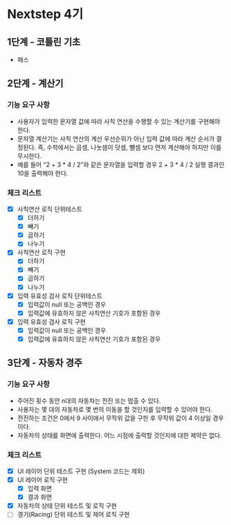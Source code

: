 # Nextstep 4기

## 1단계 - 코틀린 기초

- 패스

## 2단계 - 계산기

### 기능 요구 사항

* 사용자가 입력한 문자열 값에 따라 사칙 연산을 수행할 수 있는 계산기를 구현해야 한다.
* 문자열 계산기는 사칙 연산의 계산 우선순위가 아닌 입력 값에 따라 계산 순서가 결정된다. 즉, 수학에서는 곱셈, 나눗셈이 덧셈, 뺄셈 보다 먼저 계산해야 하지만 이를 무시한다.
* 예를 들어 "2 + 3 * 4 / 2"와 같은 문자열을 입력할 경우 2 + 3 * 4 / 2 실행 결과인 10을 출력해야 한다.

### 체크 리스트

* [x] 사칙연산 로직 단위테스트
    * [x] 더하기
    * [x] 빼기
    * [x] 곱하기
    * [x] 나누기
* [x] 사칙연산 로직 구현
    * [x] 더하기
    * [x] 빼기
    * [x] 곱하기
    * [x] 나누기
* [x] 입력 유효성 검사 로직 단위테스트
    * [x] 입력값이 null 또는 공백인 경우 
    * [x] 입력값에 유효하지 않은 사칙연산 기호가 포함된 경우
* [x] 입력 유효성 검사 로직 구현
    * [x] 입력값이 null 또는 공백인 경우 
    * [x] 입력값에 유효하지 않은 사칙연산 기호가 포함된 경우

## 3단계 - 자동차 경주

### 기능 요구 사항

* 주어진 횟수 동안 n대의 자동차는 전진 또는 멈출 수 있다.
* 사용자는 몇 대의 자동차로 몇 번의 이동을 할 것인지를 입력할 수 있어야 한다.
* 전진하는 조건은 0에서 9 사이에서 무작위 값을 구한 후 무작위 값이 4 이상일 경우이다.
* 자동차의 상태를 화면에 출력한다. 어느 시점에 출력할 것인지에 대한 제약은 없다.

### 체크 리스트
* [x] UI 레이어 단위 테스트 구현 (System 코드는 제외)
* [x] UI 레이어 로직 구현
    * [x] 입력 화면
    * [x] 결과 화면
* [x] 자동차의 상태 단위 테스트 및 로직 구현
* [ ] 경기(Racing) 단위 테스트 및 제어 로직 구현

